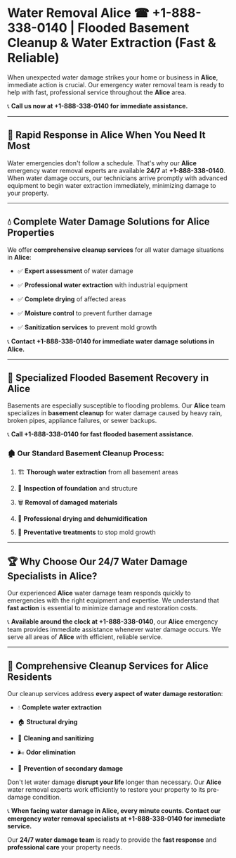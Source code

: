 # Water Removal Alice ☎ +1-888-338-0140 | Flooded Basement Cleanup & Water Extraction (Fast & Reliable)

When unexpected water damage strikes your home or business in **Alice**, immediate action is crucial. Our emergency water removal team is ready to help with fast, professional service throughout the **Alice** area. 

📞 **Call us now at +1-888-338-0140 for immediate assistance.**
---
## 🚀 Rapid Response in Alice When You Need It Most
Water emergencies don't follow a schedule. That's why our **Alice** emergency water removal experts are available **24/7** at **+1-888-338-0140**. When water damage occurs, our technicians arrive promptly with advanced equipment to begin water extraction immediately, minimizing damage to your property.
---
## 💧 Complete Water Damage Solutions for Alice Properties
We offer **comprehensive cleanup services** for all water damage situations in **Alice**:
- ✅ **Expert assessment** of water damage  
- ✅ **Professional water extraction** with industrial equipment  
- ✅ **Complete drying** of affected areas  
- ✅ **Moisture control** to prevent further damage  
- ✅ **Sanitization services** to prevent mold growth  
📞 **Contact +1-888-338-0140 for immediate water damage solutions in Alice.**
---
## 🌊 Specialized Flooded Basement Recovery in Alice
Basements are especially susceptible to flooding problems. Our **Alice** team specializes in **basement cleanup** for water damage caused by heavy rain, broken pipes, appliance failures, or sewer backups. 
📞 **Call +1-888-338-0140 for fast flooded basement assistance.**
### 🏚️ Our Standard Basement Cleanup Process:
1. 🏗️ **Thorough water extraction** from all basement areas  
2. 🔎 **Inspection of foundation** and structure  
3. 🗑️ **Removal of damaged materials**  
4. 💨 **Professional drying and dehumidification**  
5. 🚫 **Preventative treatments** to stop mold growth  
---
## 🏆 Why Choose Our 24/7 Water Damage Specialists in Alice?
Our experienced **Alice** water damage team responds quickly to emergencies with the right equipment and expertise. We understand that **fast action** is essential to minimize damage and restoration costs.
📞 **Available around the clock at +1-888-338-0140**, our **Alice** emergency team provides immediate assistance whenever water damage occurs. We serve all areas of **Alice** with efficient, reliable service.
---
## 🧹 Comprehensive Cleanup Services for Alice Residents
Our cleanup services address **every aspect of water damage restoration**:
- 💧 **Complete water extraction**  
- 🏠 **Structural drying**  
- 🧼 **Cleaning and sanitizing**  
- 🌬️ **Odor elimination**  
- 🚫 **Prevention of secondary damage**  
Don't let water damage **disrupt your life** longer than necessary. Our **Alice** water removal experts work efficiently to restore your property to its pre-damage condition.
📞 **When facing water damage in Alice, every minute counts. Contact our emergency water removal specialists at +1-888-338-0140 for immediate service.**
Our **24/7 water damage team** is ready to provide the **fast response** and **professional care** your property needs.
